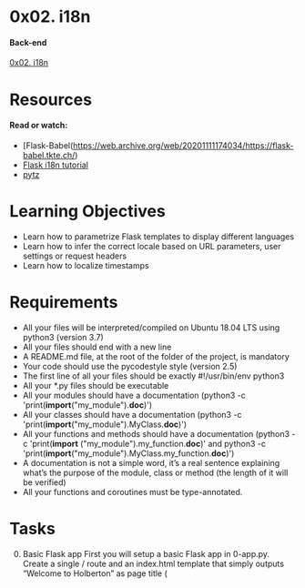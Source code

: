 # 0x02. i18n
#### Back-end

[0x02. i18n](https://intranet.alxswe.com/projects/1238)

# Resources
#### Read or watch:

   * [Flask-Babel(https://web.archive.org/web/20201111174034/https://flask-babel.tkte.ch/)
   * [Flask i18n tutorial](https://blog.miguelgrinberg.com/post/the-flask-mega-tutorial-part-xiii-i18n-and-l10n)
   * [pytz](https://pypi.org/project/pytz/)

# Learning Objectives
   * Learn how to parametrize Flask templates to display different languages
   * Learn how to infer the correct locale based on URL parameters, user settings or request headers
   * Learn how to localize timestamps

# Requirements
   * All your files will be interpreted/compiled on Ubuntu 18.04 LTS using python3 (version 3.7)
   * All your files should end with a new line
   * A README.md file, at the root of the folder of the project, is mandatory
   * Your code should use the pycodestyle style (version 2.5)
   * The first line of all your files should be exactly #!/usr/bin/env python3
   * All your *.py files should be executable
   * All your modules should have a documentation (python3 -c 'print(__import__("my_module").__doc__)')
   * All your classes should have a documentation (python3 -c 'print(__import__("my_module").MyClass.__doc__)')
   * All your functions and methods should have a documentation (python3 -c 'print(__import__     ("my_module").my_function.__doc__)' and python3 -c 'print(__import__("my_module").MyClass.my_function.__doc__)')
   * A documentation is not a simple word, it’s a real sentence explaining what’s the purpose of the module, class or      method (the length of it will be verified)
   * All your functions and coroutines must be type-annotated.

# Tasks
0. Basic Flask app
First you will setup a basic Flask app in 0-app.py. Create a single / route and an index.html template that simply outputs “Welcome to Holberton” as page title (<title>) and “Hello world” as header (<h1>).
 
1. Basic Babel setup
Install the Babel Flask extension:

$ pip3 install flask_babel==2.0.0
Then instantiate the Babel object in your app. Store it in a module-level variable named babel.

In order to configure available languages in our app, you will create a Config class that has a LANGUAGES class attribute equal to ["en", "fr"].

Use Config to set Babel’s default locale ("en") and timezone ("UTC").

Use that class as config for your Flask app.
  
2. Get locale from request
Create a get_locale function with the babel.localeselector decorator. Use request.accept_languages to determine the best match with our supported languages.
 
3. Parametrize templates
Use the _ or gettext function to parametrize your templates. Use the message IDs home_title and home_header.

Create a babel.cfg file containing

[python: **.py]
[jinja2: **/templates/**.html]
extensions=jinja2.ext.autoescape,jinja2.ext.with_
Then initialize your translations with

$ pybabel extract -F babel.cfg -o messages.pot .
and your two dictionaries with

$ pybabel init -i messages.pot -d translations -l en
$ pybabel init -i messages.pot -d translations -l fr
Then edit files translations/[en|fr]/LC_MESSAGES/messages.po to provide the correct value for each message ID for each language. Use the following translations:

msgid	English	French
home_title	"Welcome to Holberton"	"Bienvenue chez Holberton"
home_header	"Hello world!"	"Bonjour monde!"
Then compile your dictionaries with

$ pybabel compile -d translations
Reload the home page of your app and make sure that the correct messages show up.
  
4. Force locale with URL parameter
In this task, you will implement a way to force a particular locale by passing the locale=fr parameter to your app’s URLs.

In your get_locale function, detect if the incoming request contains locale argument and ifs value is a supported locale, return it. If not or if the parameter is not present, resort to the previous default behavior.

Now you should be able to test different translations by visiting http://127.0.0.1:5000?locale=[fr|en].

Visiting http://127.0.0.1:5000/?locale=fr should display this level 1 heading: 
 
5. Mock logging in
Creating a user login system is outside the scope of this project. To emulate a similar behavior, copy the following user table in 5-app.py.

users = {
    1: {"name": "Balou", "locale": "fr", "timezone": "Europe/Paris"},
    2: {"name": "Beyonce", "locale": "en", "timezone": "US/Central"},
    3: {"name": "Spock", "locale": "kg", "timezone": "Vulcan"},
    4: {"name": "Teletubby", "locale": None, "timezone": "Europe/London"},
}
This will mock a database user table. Logging in will be mocked by passing login_as URL parameter containing the user ID to log in as.

Define a get_user function that returns a user dictionary or None if the ID cannot be found or if login_as was not passed.

Define a before_request function and use the app.before_request decorator to make it be executed before all other functions. before_request should use get_user to find a user if any, and set it as a global on flask.g.user.

In your HTML template, if a user is logged in, in a paragraph tag, display a welcome message otherwise display a default message as shown in the table below.

msgid	English	French
logged_in_as	"You are logged in as %(username)s."	"Vous êtes connecté en tant que %(username)s."
not_logged_in	"You are not logged in."	"Vous n'êtes pas connecté."
Visiting http://127.0.0.1:5000/ in your browser should display this:

Visiting http://127.0.0.1:5000/?login_as=2 in your browser should display this: 
 
6. Use user locale
Change your get_locale function to use a user’s preferred local if it is supported.

The order of priority should be

Locale from URL parameters
Locale from user settings
Locale from request header
Default locale
Test by logging in as different users
 
7. Infer appropriate time zone
Define a get_timezone function and use the babel.timezoneselector decorator.

The logic should be the same as get_locale:

Find timezone parameter in URL parameters
Find time zone from user settings
Default to UTC
Before returning a URL-provided or user time zone, you must validate that it is a valid time zone. To that, use pytz.timezone and catch the pytz.exceptions.UnknownTimeZoneError exception.

8. Display the current time
Based on the inferred time zone, display the current time on the home page in the default format. For example:

Jan 21, 2020, 5:55:39 AM or 21 janv. 2020 à 05:56:28

Use the following translations

msgid	English	French
current_time_is	"The current time is %(current_time)s."	"Nous sommes le %(current_time)s."
Displaying the time in French looks like this:

Displaying the time in English looks like this:
